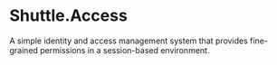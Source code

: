 # Shuttle.Access

A simple identity and access management system that provides fine-grained permissions in a session-based environment.